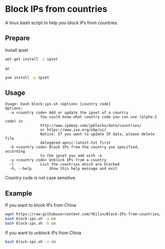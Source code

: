 # Block IPs from countries
A linux bash script to help you block IPs from countries.

## Prepare
Install ipset
```bash
apt-get install -y ipset
```
or
```bash
yum install -y ipset
```

## Usage
```
Usage: bash block-ips.sh <option> [country code]
Options:
  -a <country code>	Add or update the ipset of a country
    			You could know what country code you can use (alpha-2 code) in
    			http://www.ipdeny.com/ipblocks/data/countries/
    			or https://www.iso.org/obp/ui/
    			Notice: If you want to update IP data, please delete file
    			delegated-apnic-latest.txt first
  -b <country code>	Block IPs from the country you specified, according
    			to the ipset you add with -a
  -u <country code>	Unblock IPs from a country
  -l 			List the countries which are blocked
  -h, --help		Show this help message and exit

```
Country code is not case sensitive.

## Example
If you want to block IPs from China
```bash
wget https://raw.githubusercontent.com/YKilin/Block-IPs-from-countries/master/block-ips.sh
bash block-ips.sh -a cn
bash block-ips.sh -b cn
```
If you want to unblock IPs from China
```bash
bash block-ips.sh -u cn
```